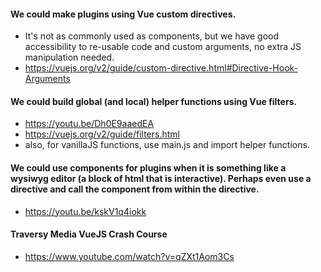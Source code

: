 #### We could make plugins using Vue custom directives.
  - It's not as commonly used as components, but we have good accessibility to re-usable code and custom arguments, no extra JS manipulation needed.
  - https://vuejs.org/v2/guide/custom-directive.html#Directive-Hook-Arguments

#### We could build global (and local) helper functions using Vue filters.
  - https://youtu.be/Dh0E9aaedEA
  - https://vuejs.org/v2/guide/filters.html
  - also, for vanillaJS functions, use main.js and import helper functions.

#### We could use components for plugins when it is something like a wysiwyg editor (a block of html that is interactive). Perhaps even use a directive and call the component from within the directive.
  - https://youtu.be/kskV1q4iokk

#### Traversy Media VueJS Crash Course
  - https://www.youtube.com/watch?v=qZXt1Aom3Cs
